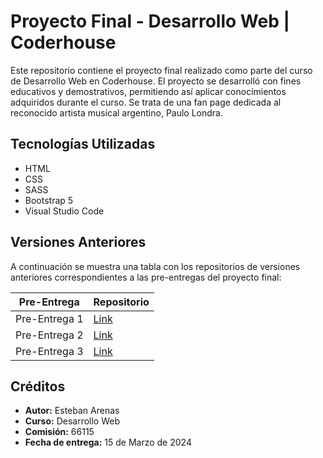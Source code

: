# Proyecto Final - Desarrollo Web | Coderhouse

Este repositorio contiene el proyecto final realizado como parte del curso de Desarrollo Web en Coderhouse. El proyecto se desarrolló con fines educativos y demostrativos, permitiendo así aplicar conocimientos adquiridos durante el curso. Se trata de una fan page dedicada al reconocido artista musical argentino, Paulo Londra.

## Tecnologías Utilizadas

- HTML
- CSS
- SASS
- Bootstrap 5
- Visual Studio Code 

## Versiones Anteriores

A continuación se muestra una tabla con los repositorios de versiones anteriores correspondientes a las pre-entregas del proyecto final:

| Pre-Entrega | Repositorio |
|-------------|-------------|
| Pre-Entrega 1 | [Link](https://github.com/arenasesteban/PreEntrega1Arenas) |
| Pre-Entrega 2 | [Link](https://github.com/arenasesteban/PreEntrega2Arenas) |
| Pre-Entrega 3 | [Link](https://github.com/arenasesteban/PreEntrega3Arenas) |

## Créditos

* **Autor:** Esteban Arenas
* **Curso:** Desarrollo Web
* **Comisión:** 66115
* **Fecha de entrega:** 15 de Marzo de 2024